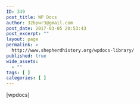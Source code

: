 ```yaml
---
ID: 349
post_title: WP Docs
author: 32bpwr3@gmail.com
post_date: 2017-03-05 20:53:43
post_excerpt: ""
layout: page
permalink: >
  http://www.shepherdhistory.org/wpdocs-library/
published: true
wide_assets:
  - ""
tags: [ ]
categories: [ ]
---
```

[wpdocs]